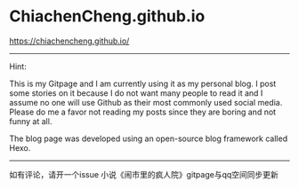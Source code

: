 # ChiachenCheng.github.io

https://chiachencheng.github.io/

-----

Hint: 

This is my Gitpage and I am currently using it as my personal blog. I post some stories on it because I do not want many people to read it and I assume no one will use Github as their most commonly used social media. Please do me a favor not reading my posts since they are boring and not funny at all.

The blog page was developed using an open-source blog framework called Hexo.

-----
如有评论，请开一个issue
小说《闹市里的疯人院》gitpage与qq空间同步更新
